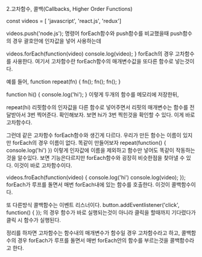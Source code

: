 2.고차함수, 콜백(Callbacks, Higher Order Functions)

const videos = [ 'javascript', 'react.js', 'redux']

videos.push('node.js');
명령어 forEach함수와 push함수를 비교했을때
push함수의 경우 괄호안에 인자값을 넣어 사용하는데

videos.forEach(function(video) 
 console.log(video);
}
forEach의 경우 고차함수를 사용한다.
여기서 고차함수란 forEach함수의 매개변수값을 또다른 함수로 넣는것이다.

예를 들어,
function repeat(fn) {
fn();
fn();
fn();
}

function hi() {
   console.log('hi');
}
이렇게 두개의 함수를 메모리에 저장한뒤,

repeat(hi)
리핏함수의 인자값을 다른 함수로 넣어주면서 리핏의 매개변수는 함수를 전달받아서 3번 찍어준다.
확인해보자. 보면 hi가 3번 찍힌것을 확인할 수 있다.
이게 바로 고차함수다.

그런데 같은 고차함수 forEach함수와 생긴게 다르다. 우리가 만든 함수는 이름이 있지만 forEach의 경우 이름이 없다.
똑같이 만들어보자
repeat(function() {
 console.log('hi')
})
이렇게 인자값에 이름을 제외하고 함수만 넣어도 똑같이 작동하는것을 알수있다.
보면 기능은다르지만 forEach함수와 굉장히 비슷한점을 찾아낼 수 있다.
이것이 바로 고차함수이다.

videos.froEach(function(video) {
console.log('hi')
console.log(video);
});
forEach가 루프를 돌면서 매번 forEach내에 있는 함수를 호출한다. 이것이 콜백함수이다.

또 다른방식 콜백함수는 이벤트 리스너이다.
button.addEventlistener('click', function() {
});
의 경우 함수가 바로 실행되는것이 아니라
클릭을 할때까지 기다렸다가 클릭 시 함수가 실행된다.


정리를 하자면 고차함수는 함수내의 매개변수가 함수일 경우 고차함수라고 하고, 
콜백함수의 경우 forEach가 루프를 돌면서 매번 forEach안의 함수를 부르는것을 콜백함수라고 한다.

